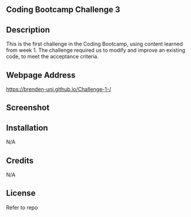 ## Coding Bootcamp Challenge 3

## Description

This is the first challenge in the Coding Bootcamp, using content learned from week 1. The challenge required us to modify and improve an existing code, to meet the acceptance criteria. 

## Webpage Address

https://brenden-uni.github.io/Challenge-1-/

## Screenshot



## Installation

N/A

## Credits

N/A

## License

Refer to repo


